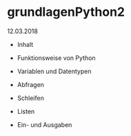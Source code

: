 # grundlagenPython2
12.03.2018
* Inhalt

* Funktionsweise von Python
* Variablen und Datentypen
* Abfragen
* Schleifen
* Listen
* Ein- und Ausgaben
